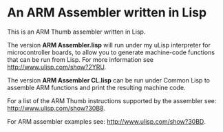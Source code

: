 # An ARM Assembler written in Lisp
This is an ARM Thumb assembler written in Lisp.

The version **ARM Assembler.lisp** will run under my uLisp interpreter for microcontroller boards, to allow you to generate machine-code functions that can be run from Lisp.
For more information see http://www.ulisp.com/show?2YRU.

The version **ARM Assembler CL.lisp** can be run under Common Lisp to assemble ARM functions and print the resulting machine code.

For a list of the ARM Thumb instructions supported by the assembler see: http://www.ulisp.com/show?30B8.

For ARM assembler examples see: http://www.ulisp.com/show?30BD.
